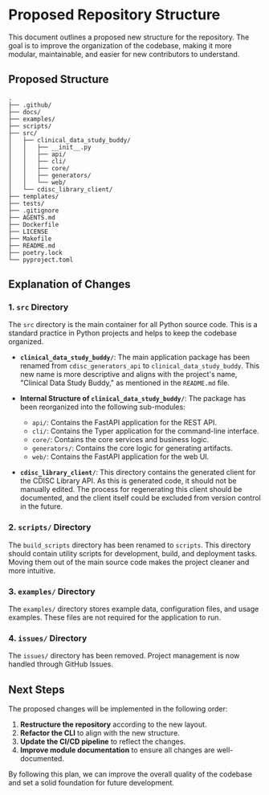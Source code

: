 # Proposed Repository Structure

This document outlines a proposed new structure for the repository. The goal is to improve the organization of the codebase, making it more modular, maintainable, and easier for new contributors to understand.

## Proposed Structure

```
.
├── .github/
├── docs/
├── examples/
├── scripts/
├── src/
│   ├── clinical_data_study_buddy/
│   │   ├── __init__.py
│   │   ├── api/
│   │   ├── cli/
│   │   ├── core/
│   │   ├── generators/
│   │   └── web/
│   └── cdisc_library_client/
├── templates/
├── tests/
├── .gitignore
├── AGENTS.md
├── Dockerfile
├── LICENSE
├── Makefile
├── README.md
├── poetry.lock
└── pyproject.toml
```

## Explanation of Changes

### 1. `src` Directory

The `src` directory is the main container for all Python source code. This is a standard practice in Python projects and helps to keep the codebase organized.

- **`clinical_data_study_buddy/`**: The main application package has been renamed from `cdisc_generators_api` to `clinical_data_study_buddy`. This new name is more descriptive and aligns with the project's name, "Clinical Data Study Buddy," as mentioned in the `README.md` file.

- **Internal Structure of `clinical_data_study_buddy/`**: The package has been reorganized into the following sub-modules:
    - `api/`: Contains the FastAPI application for the REST API.
    - `cli/`: Contains the Typer application for the command-line interface.
    - `core/`: Contains the core services and business logic.
    - `generators/`: Contains the core logic for generating artifacts.
    - `web/`: Contains the FastAPI application for the web UI.

- **`cdisc_library_client/`**: This directory contains the generated client for the CDISC Library API. As this is generated code, it should not be manually edited. The process for regenerating this client should be documented, and the client itself could be excluded from version control in the future.

### 2. `scripts/` Directory

The `build_scripts` directory has been renamed to `scripts`. This directory should contain utility scripts for development, build, and deployment tasks. Moving them out of the main source code makes the project cleaner and more intuitive.

### 3. `examples/` Directory

The `examples/` directory stores example data, configuration files, and usage examples. These files are not required for the application to run.

### 4. `issues/` Directory

The `issues/` directory has been removed. Project management is now handled through GitHub Issues.

## Next Steps

The proposed changes will be implemented in the following order:

1.  **Restructure the repository** according to the new layout.
2.  **Refactor the CLI** to align with the new structure.
3.  **Update the CI/CD pipeline** to reflect the changes.
4.  **Improve module documentation** to ensure all changes are well-documented.

By following this plan, we can improve the overall quality of the codebase and set a solid foundation for future development.
